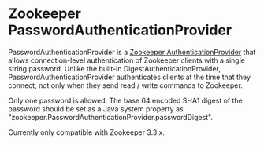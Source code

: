 Zookeeper PasswordAuthenticationProvider
========================================

PasswordAuthenticationProvider is a [Zookeeper AuthenticationProvider][zk_auth]
that allows connection-level authentication of Zookeeper clients with a single
string password. Unlike the built-in DigestAuthenticationProvider,
PasswordAuthenticationProvider authenticates clients at the time that they
connect, not only when they send read / write commands to Zookeeper.

Only one password is allowed. The base 64 encoded SHA1 digest of the password
should be set as a Java system property as
"zookeeper.PasswordAuthenticationProvider.passwordDigest".

Currently only compatible with Zookeeper 3.3.x.

[zk_auth]: http://zookeeper.apache.org/doc/r3.3.5/zookeeperAdmin.html#sc_authOptions

